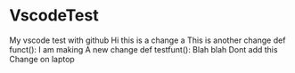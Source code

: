 # VscodeTest
My vscode test with github
Hi this is a change
a
This is another change
def funct():
I am making A new change 
def testfunt():
    Blah blah
Dont add this
Change on laptop